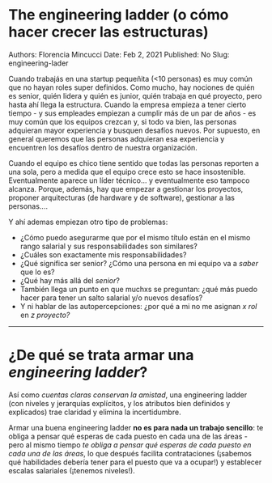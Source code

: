 # The engineering ladder (o cómo hacer crecer las estructuras)

Authors: Florencia Mincucci
Date: Feb 2, 2021
Published: No
Slug: engineering-lader

Cuando trabajás en una startup pequeñita (<10 personas) es muy común que no hayan roles super definidos. Como mucho, hay nociones de quién es senior, quién lidera y quién es junior, quién trabaja en qué proyecto, pero hasta ahí llega la estructura. Cuando la empresa empieza a tener cierto tiempo - y sus empleades empiezan a cumplir más de un par de años - es muy común que los equipos crezcan y, si todo va bien, las personas adquieran mayor experiencia y busquen desafíos nuevos. Por supuesto, en general queremos que las personas adquieran esa experiencia y encuentren los desafíos dentro de nuestra organización.

Cuando el equipo es chico tiene sentido que todas las personas reporten a una sola, pero a medida que el equipo crece esto se hace insostenible. Eventualmente aparece un líder técnico... y eventualmente eso tampoco alcanza. Porque, además, hay que empezar a gestionar los proyectos, proponer arquitecturas (de hardware y de software), gestionar a las personas....

Y ahí ademas empiezan otro tipo de problemas:

- ¿Cómo puedo asegurarme que por el mismo título están en el mismo rango salarial y sus responsabilidades son similares?
- ¿Cuáles son exactamente mis responsabilidades?
- ¿Qué significa ser senior? ¿Cómo una persona en mi equipo va a *saber* que lo es?
- ¿Qué hay más allá del *senior*?
- También llega un punto en que muchxs se preguntan: ¿qué más puedo hacer para tener un salto salarial y/o nuevos desafíos?
- Y ni hablar de las autopercepciones: ¿por qué a mi no me asignan *x rol* en *z proyecto?*

---

# ¿De qué se trata armar una *engineering ladder*?

Así como *cuentas claras conservan la amistad*, una engineering ladder (con niveles y jerarquías explícitos, y los atributos bien definidos y explicados) trae claridad y elimina la incertidumbre.

Armar una buena engineering ladder **no es para nada un trabajo sencillo**: te obliga a pensar qué esperas de cada puesto en cada una de las áreas - pero al mismo tiempo *te obliga a pensar qué esperas de cada puesto en cada una de las áreas*, lo que después facilita contrataciones (¡sabemos qué habilidades debería tener para el puesto que va a ocupar!) y establecer escalas salariales (¡tenemos niveles!).